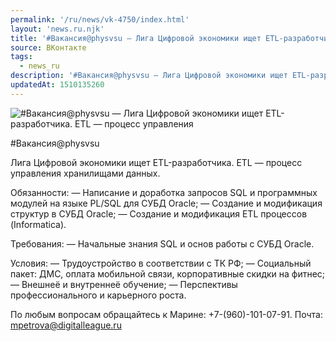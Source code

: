 ```yaml
---
permalink: '/ru/news/vk-4750/index.html'
layout: 'news.ru.njk'
title: '#Вакансия@physvsu — Лига Цифровой экономики ищет ETL-разработчика'
source: ВКонтакте
tags:
  - news_ru
description: '#Вакансия@physvsu — Лига Цифровой экономики ищет ETL-разработчика'
updatedAt: 1510135260
---
```

![#Вакансия@physvsu — Лига Цифровой экономики ищет ETL-разработчика. ETL — процесс управления](https://sun9-42.userapi.com/impf/c841439/v841439049/366d8/NGv4nGgMEcA.jpg?size=612x316&quality=96&proxy=1&sign=709498178a22be49a0cd7315a63a6759&c_uniq_tag=32FYdDEp8L2q0-zqA3U0eWRPpzKiBum6EvAMfJ6zWTE&type=album)

#Вакансия@physvsu

Лига Цифровой экономики ищет ETL-разработчика.
ETL — процесс управления хранилищами данных.

Обязанности:
— Написание и доработка запросов SQL и программных модулей на языке PL/SQL для СУБД Oracle;
— Создание и модификация структур в СУБД Oracle;
— Создание и модификация ETL процессов (Informatica).

Требования:
— Начальные знания SQL и основ работы с СУБД Oracle.

Условия:
— Трудоустройство в соответствии с ТК РФ;
— Социальный пакет: ДМС, оплата мобильной связи, корпоративные скидки на фитнес;
— Внешнеё и внутреннеё обучение;
— Перспективы профессионального и карьерного роста.

По любым вопросам обращайтесь к Марине: +7-(960)-101-07-91.
Почта: mpetrova@digitalleague.ru
